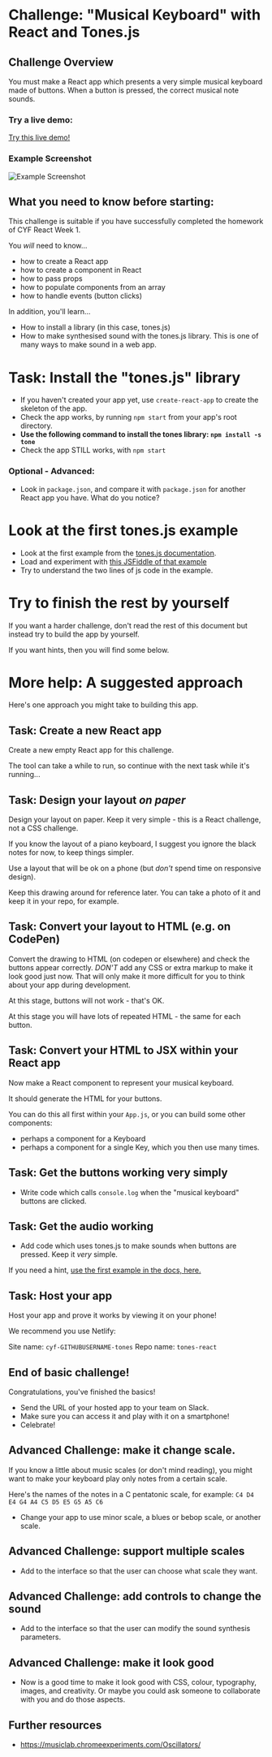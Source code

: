 # Challenge: "Musical Keyboard" with React and Tones.js

## Challenge Overview

You must make a React app which presents a very simple musical keyboard made of buttons. When a button is pressed, the correct musical note sounds.

### Try a live demo:

[Try this live demo!](https://cyf-tones-react.netlify.com/)

### Example Screenshot

![Example Screenshot](./example-screenshots/example2.png)

## What you need to know before starting:

This challenge is suitable if you have successfully completed the homework of CYF React Week 1.

You _will_ need to know...

- how to create a React app
- how to create a component in React
- how to pass props
- how to populate components from an array
- how to handle events (button clicks)

In addition, you'll learn...

- How to install a library (in this case, tones.js)
- How to make synthesised sound with the tones.js library. This is one of many ways to make sound in a web app.

# Task: Install the "tones.js" library

- If you haven't created your app yet, use `create-react-app` to create the skeleton of the app.
- Check the app works, by running `npm start` from your app's root directory.
- **Use the following command to install the tones library:
  `npm install -s tone`**
- Check the app STILL works, with `npm start`

### Optional - Advanced:

- Look in `package.json`, and compare it with `package.json` for another React app you have. What do you notice?

# Look at the first tones.js example

- Look at the first example from the [tones.js documentation](https://tonejs.github.io/).
- Load and experiment with [this JSFiddle of that example](https://jsfiddle.net/enz0/f0b2u7ct/)
- Try to understand the two lines of js code in the example.

# Try to finish the rest by yourself

If you want a harder challenge, don't read the rest of this document but instead try to build the app by yourself.

If you want hints, then you will find some below.

# More help: A suggested approach

Here's one approach you might take to building this app.

## Task: Create a new React app

Create a new empty React app for this challenge.

The tool can take a while to run, so continue with the next task while it's running...

## Task: Design your layout _on paper_

Design your layout on paper. Keep it very simple - this is a React challenge, not a CSS challenge.

If you know the layout of a piano keyboard, I suggest you ignore the black notes for now, to keep things simpler.

Use a layout that will be ok on a phone (but _don't_ spend time on responsive design).

Keep this drawing around for reference later.  You can take a photo of it and keep it in your repo, for example.

## Task: Convert your layout to HTML (e.g. on CodePen)

Convert the drawing to HTML (on codepen or elsewhere) and check the buttons appear correctly.
_DON'T_ add any CSS or extra markup to make it look good just now. That will only make it more difficult for you to think about your app during development.

At this stage, buttons will not work - that's OK.

At this stage you will have lots of repeated HTML - the same for each button.

## Task: Convert your HTML to JSX within your React app

Now make a React component to represent your musical keyboard. 

It should generate the HTML for your buttons. 

You can do this all first within your `App.js`, or you can build some other components:
* perhaps a component for a Keyboard
* perhaps a component for a single Key, which you then use many times.

## Task: Get the buttons working very simply

- Write code which calls `console.log` when the "musical keyboard" buttons are clicked.

## Task: Get the audio working

- Add code which uses tones.js to make sounds when buttons are pressed. Keep it _very_ simple.

If you need a hint, [use the first example in the docs, here.](https://tonejs.github.io/)

## Task: Host your app

Host your app and prove it works by viewing it on your phone!

We recommend you use Netlify:

Site name: `cyf-GITHUBUSERNAME-tones`
Repo name: `tones-react`

## End of basic challenge!

Congratulations, you've finished the basics!

- Send the URL of your hosted app to your team on Slack.
- Make sure you can access it and play with it on a smartphone!
- Celebrate!

## Advanced Challenge: make it change scale.

If you know a little about music scales (or don't mind reading), you might want to make your keyboard play only notes from a certain scale.

Here's the names of the notes in a C pentatonic scale, for example: `C4 D4 E4 G4 A4 C5 D5 E5 G5 A5 C6`

- Change your app to use minor scale, a blues or bebop scale, or another scale.

## Advanced Challenge: support multiple scales

- Add to the interface so that the user can choose what scale they want.

## Advanced Challenge: add controls to change the sound

- Add to the interface so that the user can modify the sound synthesis parameters.

## Advanced Challenge: make it look good

- Now is a good time to make it look good with CSS, colour, typography, images, and creativity. Or maybe you could ask someone to collaborate with you and do those aspects.

## Further resources

- https://musiclab.chromeexperiments.com/Oscillators/
